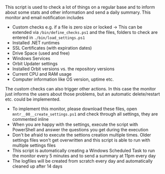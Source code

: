 This script is used to check a lot of things on a regular base and to inform about some stats and other information and send a daily summary. This monitor and email notification includes

- Custom checks e.g. if a file is zero size or locked -> This can be extended via `/bin/define_checks.ps1` and the files, folders to check are entered in `./bin/load_settings.ps1`
- Installed .NET runtimes
- SSL Certificates (with expiration dates)
- Drive Space (used and free)
- Windows Services
- Orbit Updater settings
- Installed Orbit versions vs. the repository versions
- Current CPU and RAM usage
- Computer information like OS version, uptime etc.

The custom checks can also trigger other actions. In this case the monitor just informs the users about those problems, but an automatic delete/restart etc. could be implemented.

- To implement this monitor, please download these files, open `mntr__00__create_settings.ps1` and check through all settings, they are commented inline
- When you are happy with the settings, execute the script with PowerShell and answer the questions you get during the execution
- Don't be afraid to execute the settions creation multiple times. Older settings files won't get overwritten and this script is able to run with multiple settings files
- This script is automatically creating a Windows Scheduled Task to run the monitor every 5 minutes and to send a summary at 11pm every day
- The logfiles will be created from scratch every day and automatically cleaned up after 14 days